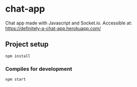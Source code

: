 # chat-app
Chat app made with Javascript and Socket.io.
Accessible at: https://definitely-a-chat-app.herokuapp.com/

## Project setup
```
npm install
```

### Compiles for development
```
npm start
```